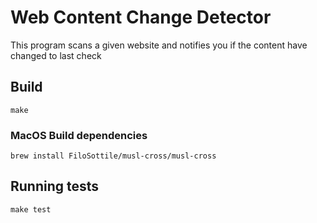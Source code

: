 # Web Content Change Detector

This program scans a given website and notifies you if the content have changed to last check

## Build

`make`

### MacOS Build dependencies

`brew install FiloSottile/musl-cross/musl-cross`

## Running tests

`make test`
